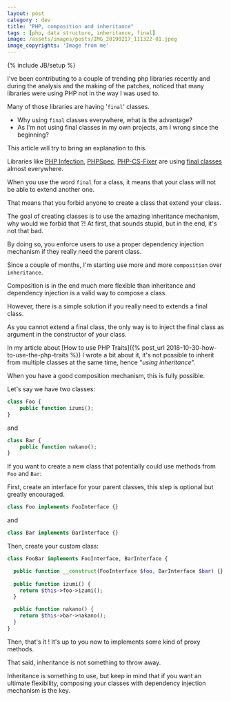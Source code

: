 ```yaml
---
layout: post
category : dev
title: "PHP, composition and inheritance"
tags : [php, data structure, inheritance, final]
image: /assets/images/posts/IMG_20190217_111322-01.jpeg
image_copyrights: 'Image from me'
---
```

{% include JB/setup %}

I've been contributing to a couple of trending php libraries recently and during the analysis and the making of the patches,
noticed that many libraries were using PHP not in the way I was used to.

Many of those libraries are having '`final`' classes.

* Why using `final` classes everywhere, what is the advantage?
* As I'm not using final classes in my own projects, am I wrong since the beginning?

This article will try to bring an explanation to this.

<!--break-->

Libraries like [PHP Infection](https://github.com/infection/infection), [PHPSpec](https://github.com/phpspec/phpspec), [PHP-CS-Fixer](https://github.com/friendsofphp/php-cs-fixer) are using [final classes](http://php.net/manual/en/language.oop5.final.php) almost everywhere.

When you use the word `final` for a class, it means that your class will not be able to extend another one.

That means that you forbid anyone to create a class that extend your class.

The goal of creating classes is to use the amazing inheritance mechanism, why would we forbid that ?!
At first, that sounds stupid, but in the end, it's not that bad.

By doing so, you enforce users to use a proper dependency injection mechanism if they really need the parent class.

Since a couple of months, I'm starting use more and more `composition` over `inheritance`.

Composition is in the end much more flexible than inheritance and dependency injection is a valid way to compose a class.

However, there is a simple solution if you really need to extends a final class.

As you cannot extend a final class, the only way is to inject the final class as argument in the constructor of your class.

In my article about [How to use PHP Traits]({% post_url 2018-10-30-how-to-use-the-php-traits %}) I wrote a bit about it, it's not possible to inherit from multiple classes at the same time, hence "*using inheritance*".

When you have a good composition mechanism, this is fully possible.

Let's say we have two classes:

```php
class Foo {
    public function izumi();
}
```

and

```php
class Bar {
    public function nakano();
}
```

If you want to create a new class that potentially could use methods from `Foo` and `Bar`:

First, create an interface for your parent classes, this step is optional but greatly encouraged.

```php
class Foo implements FooInterface {}
```

and

```php
class Bar implements BarInterface {}
```

Then, create your custom class:

```php
class FooBar implements FooInterface, BarInterface {

  public function __construct(FooInterface $foo, BarInterface $bar) {}
  
  public function izumi() {
    return $this->foo->izumi();
  }

  public function nakano() {
    return $this->bar->nakano();
  }
}
```

Then, that's it ! It's up to you now to implements some kind of proxy methods.

That said, inheritance is not something to throw away.

Inheritance is something to use, but keep in mind that if you want an ultimate flexibility, composing your classes
with dependency injection mechanism is the key.